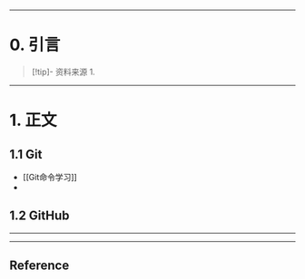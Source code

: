 ```table-of-contents
```
---
# 0. 引言
> [!tip]- 资料来源
> 1. 

----
# 1. 正文
## 1.1 Git 
- [[Git命令学习]]
- 

## 1.2 GitHub 



---
---
## Reference 



